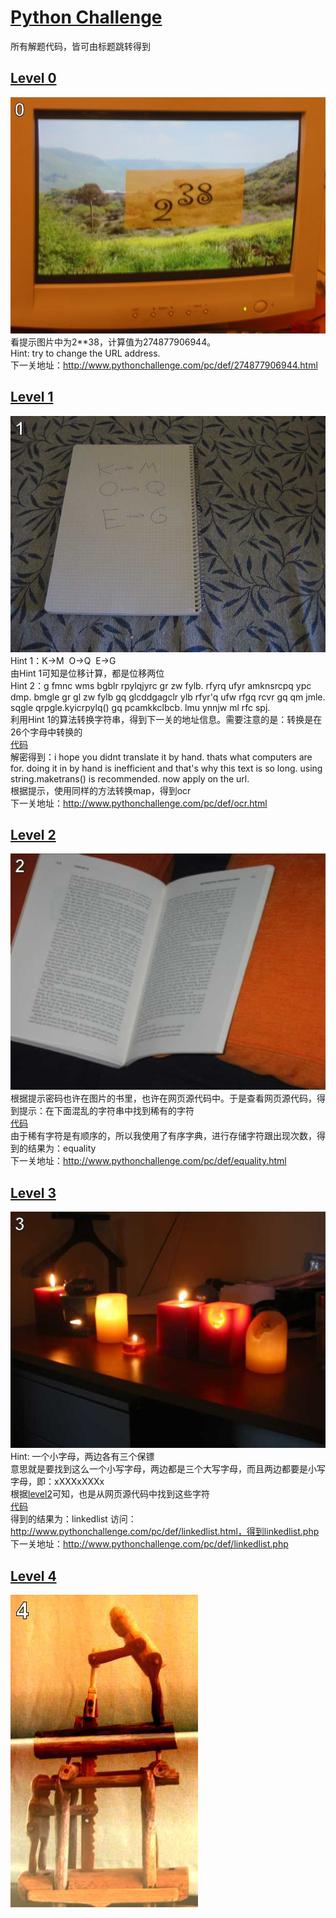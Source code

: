 # [Python Challenge](http://www.pythonchallenge.com)
所有解题代码，皆可由标题跳转得到
## [Level 0](/code/level_0.py)
![Level 0.gif](/image/level_0.jpg)  
看提示图片中为2**38，计算值为274877906944。  
Hint: try to change the URL address.  
下一关地址：http://www.pythonchallenge.com/pc/def/274877906944.html

## [Level 1](/code/level_1.py)
![Level 1.gif](/image/level_1.jpg)  
Hint 1：K-&gt;M  O-&gt;Q  E-&gt;G  
由Hint 1可知是位移计算，都是位移两位  
Hint 2：g fmnc wms bgblr rpylqjyrc gr zw fylb. rfyrq ufyr amknsrcpq ypc dmp. bmgle gr gl zw fylb gq glcddgagclr ylb rfyr'q ufw rfgq rcvr gq qm jmle. sqgle qrpgle.kyicrpylq() gq pcamkkclbcb. lmu ynnjw ml rfc spj.  
利用Hint 1的算法转换字符串，得到下一关的地址信息。需要注意的是：转换是在26个字母中转换的  
[代码](/code/level_1.py)  
解密得到：i hope you didnt translate it by hand. thats what computers are for. doing it in by hand is inefficient and that's why this text is so long. using string.maketrans() is recommended. now apply on the url.  
根据提示，使用同样的方法转换map，得到ocr  
下一关地址：http://www.pythonchallenge.com/pc/def/ocr.html

## [Level 2](/code/level_2.py)
![Level 2.gif](/image/level_2.jpg)  
根据提示密码也许在图片的书里，也许在网页源代码中。于是查看网页源代码，得到提示：在下面混乱的字符串中找到稀有的字符  
[代码](/code/level_2.py)  
由于稀有字符是有顺序的，所以我使用了有序字典，进行存储字符跟出现次数，得到的结果为：equality  
下一关地址：http://www.pythonchallenge.com/pc/def/equality.html

## [Level 3](/code/level_3.py)  
![Level 3.gif](/image/level_3.jpg)  
Hint: 一个小字母，两边各有三个保镖  
意思就是要找到这么一个小写字母，两边都是三个大写字母，而且两边都要是小写字母，即：xXXXxXXXx  
根据[level2](#level2)可知，也是从网页源代码中找到这些字符  
[代码](/code/level_3.py)  
得到的结果为：linkedlist
访问：http://www.pythonchallenge.com/pc/def/linkedlist.html，得到linkedlist.php
下一关地址：http://www.pythonchallenge.com/pc/def/linkedlist.php

## [Level 4](/code/level_4.py)  
![Level 4.gif](/image/level_4.jpg)  